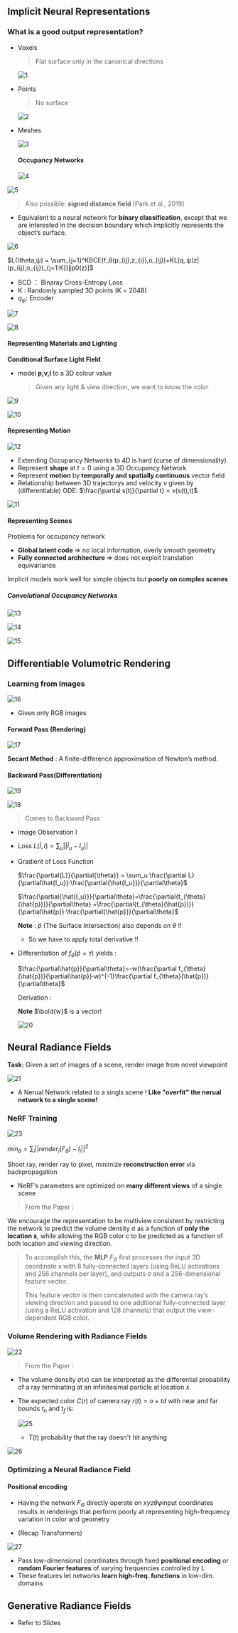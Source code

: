 ## Implicit Neural Representations

### What is a good **output** representation?

* Voxels

  > Flat surface only in the canonical directions

  ![1](1.png)

* Points

  > No surface

  ![2](2.png)

* Meshes

  ![3](3.png)

  #### Occupancy Networks
  
  ![4](4.png)

![5](5.png)

> Also possible: **signed distance field** [Park et al., 2019]

* Equivalent to a neural network for **binary classification**, except that we are interested in the decision boundary which implicitly represents the object’s surface.

![6](6.png)

$L(\theta,ψ) =  \sum_{j=1}^KBCE(f_θ(p_{ij},z_{i}),o_{ij})+KL[q_ψ(z|(p_{ij},o_{ij})_{j=1:K})∥p0(z)]$​

* BCD ： Binaray Cross-Entropy Loss
* K : Randomly sampled 3D points (K = 2048)
* $q_ψ$: Encoder

![7](7.png)

![8](8.png)

#### Representing **Materials** and **Lighting**

**Conditional Surface Light Field**

* model **p,v,l** to a 3D colour value

  > Given any light & view direction, we want to know the color

![9](9.png)

![10](10.png)

#### Representing **Motion**

![12](12.png)

* Extending Occupancy Networks to 4D is hard (curse of dimensionality)
* Represent **shape** at $t = 0$ using a 3D Occupancy Network
* Represent **motion** by **temporally and spatially continuous** vector field
* Relationship between 3D trajectorys and velocity $v$ given by (differentiable) ODE:  $\frac{\partial s(t)}{\partial t} = v(s(t),t)$​

![11](11.png)

#### Representing **Scenes**

Problems for occupancy network 

* **Global latent code** ⇒ no local information, overly smooth geometry
* **Fully connected architecture** ⇒ does not exploit translation equivariance

Implicit models work well for simple objects but **poorly on complex scenes**

##### Convolutional Occupancy Networks

![13](13.png)

![14](14.png)

![15](15.png)

## Differentiable Volumetric Rendering

### Learning from **Images**

![16](16.png)

* Given only RGB images

#### Forward Pass (Rendering)

![17](17.png)

**Secant Method** : A finite-difference approximation of Newton’s method.

#### Backward Pass(Differentiation)

![19](19.png)



![18](18.png)

> Comes to Backward Pass

* Image Observation I

* Loss $L(\hat{I},I) = \sum_u||\hat{I}_u-I_u||$​

* Gradient of Loss Function

  $\frac{\partial{L}}{\partial{\theta}} = \sum_u \frac{\partial L}{\partial\hat{I_u}}·\frac{\partial{\hat{I_u}}}{\partial\theta}$​

  $\frac{\partial{\hat{I_u}}}{\partial\theta}=\frac{\partial{t_{\theta}(\hat{p})}}{\partial\theta} +\frac{\partial{t_{\theta}(\hat{p})}}{\partial\hat{p}}·\frac{\partial{\hat{p}}}{\partial\theta}$​

  **Note** : $\hat{p}$ (The Surface Intersection) also depends on $\theta$​ !! 

  * So we have to apply total derivative !!

* Differentiation of $f_{\theta}(\hat{p}=\tau)$ yields :

  $\frac{\partial\hat{p}}{\partial\theta}=-w(\frac{\partial f_{\theta}(\hat{p})}{\partial\hat{p}}·w)^{-1}\frac{\partial f_{\theta}(\hat{p})}{\partial\theta}$​​

  Derivation :

  **Note** $\bold{w}$ is a vector!

  ![20](20.png)

## Neural Radiance Fields

**Task:** Given a set of images of a scene, render image from novel viewpoint

![21](21.png)

* A Nerual Network related to a singls scene ! **Like "overfit" the nerual network to a single scene!**

### NeRF Training

![23](23.png)

$min_{\theta}=\sum_i||render_i(F_{\theta})-I_i||^2$​

Shoot ray, render ray to pixel, minimize **reconstruction error** via backpropagation

* NeRF’s parameters are optimized on **many different views** of a single scene

> From the Paper :

We encourage the representation to be multiview consistent by restricting the network to predict the volume density σ as a function of **only the location x**, while allowing the RGB color c to be predicted as a function of both location and viewing direction. 

> To accomplish this, the **MLP** $F_Θ$ first processes the input 3D coordinate x with 8 fully-connected layers (using ReLU activations and 256 channels per layer), and outputs σ and a 256-dimensional feature vector.
>
>  This feature vector is then concatenated with the camera ray’s viewing direction and passed to one additional fully-connected layer (using a ReLU activation and 128 channels) that output the view-dependent RGB color.

### Volume Rendering with Radiance Fields

![22](22.png)

> From the Paper :

* The volume density $σ(x)$ can be interpreted as the differential probability of a ray terminating at an infinitesimal particle at location $x$​. 

* The expected color $C(r)$ of camera ray $r(t) = o + td$ with near and far bounds $t_n$ and $t_f$ is:

  ![25](25.png)

  * $T(t)$​ probability that the ray doesn't hit anything

![26](26.png)

### Optimizing a Neural Radiance Field

#### Positional encoding

* Having the network $F_Θ$ directly operate on $xyzθφ$​ input coordinates results in renderings that perform poorly at representing high-frequency variation in color and geometry

* (Recap Transformers)

![27](27.png)

* Pass low-dimensional coordinates through fixed **positional encoding** or **random Fourier features** of varying frequencies controlled by L
* These features let networks **learn high-freq. functions** in low-dim. domains

## Generative Radiance Fields

* Refer to Slides

